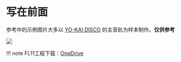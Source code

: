 # 写在前面

参考中的示例图片大多以 [YO-KAI DISCO](http://www.midishow.com/midi/25014.html) 的主音轨为样本制作。**仅供参考**

[![](/gallery/fl-ref-sample1.png)](/gallery/fl-ref-sample1.png)

!!! note
    FL11工程下载：[OneDrive](https://1drv.ms/f/s!Am8L450rNn1H827s_cSliUfvDnBI)